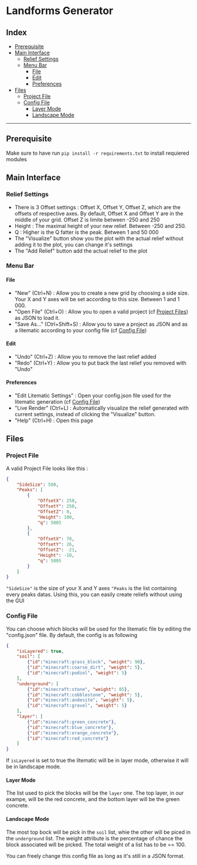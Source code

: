 # Landforms Generator

## Index
- [Prerequisite](#Prerequisite)
- [Main Interface](#Main-Interface)
	- [Relief Settings](#Relief-Settings)
	- [Menu Bar](#Menu-Bar)
		- [File](#File)
		- [Edit](#Edit)
		- [Preferences](#Preferences)
- [Files](#Files)
	- [Project File](#Project-File)
	- [Config File](#Config-File)
		- [Layer Mode](#Layer-Mode)
		- [Landscape Mode](#Landscape-Mode)
---

## Prerequisite
Make sure to have run `pip install -r requirements.txt` to install requiered modules

## Main Interface
### Relief Settings
- There is 3 Offset settings : Offset X, Offset Y, Offset Z, which are the offsets of respective axes. By default, Offset X and Offset Y are in the middle of your grid. Offset Z is limite between -250 and 250
- Height : The maximal height of your new relief. Between -250 and 250.
- Q : Higher is the Q fatter is the peak. Between 1 and 50 000
- The "Visualize" button show you the plot with the actual relief without adding it to the plot, you can change it's settings
- The "Add Relief" button add the actual relief to the plot

### Menu Bar
#### File
- "New" (Ctrl+N) : Allow you to create a new grid by choosing a side size. Your X and Y axes will be set according to this size. Between 1 and 1 000.
- "Open File" (Ctrl+O) : Allow you to open a valid project (cf [Project Files](#Project-File)) as JSON to load it.
- "Save As..." (Ctrl+Shift+S) : Allow you to save a project as JSON and as a litematic according to your config file (cf [Config File](#Config-File))

#### Edit
- "Undo" (Ctrl+Z) : Allow you to remove the last relief added
- "Redo" (Ctrl+Y) : Allow you to put back the last relief you removed with "Undo"

#### Preferences
- "Edit Litematic Settings" : Open your config.json file used for the litematic generation (cf [Config File](#Config-File))
- "Live Render" (Ctrl+L) : Automatically visualize the relief generated with current settings, instead of clicking the "Visualize" button. 
- "Help" (Ctrl+H) : Open this page

## Files
### Project File
A valid Project File looks like this :
```json
{
    "SideSize": 500,
    "Peaks": [
        {
            "OffsetX": 250,
            "OffsetY": 250,
            "OffsetZ": 0,
            "Height": 100,
            "q": 5005
        },
        {
            "OffsetX": 78,
            "OffsetY": 26,
            "OffsetZ": -21,
            "Height": -10,
            "q": 5005
        }
    ]
}
```
`"SideSize"` is the size of your X and Y axes
`"Peaks` is the list containing every peaks datas.
Using this, you can easily create reliefs without using the GUI

### Config File
You can choose which blocks will be used for the litematic file by editing the "config.json" file. By default, the config is as following
```json
{
	"isLayered": true,
	"soil": [
		{"id":"minecraft:grass_block", "weight": 90},
		{"id":"minecraft:coarse_dirt", "weight": 5},
		{"id":"minecraft:podzol", "weight": 5}
	],
	"underground": [
		{"id":"minecraft:stone", "weight": 85},
		{"id":"minecraft:cobblestone", "weight": 5},
		{"id":"minecraft:andesite", "weight": 5},
		{"id":"minecraft:gravel", "weight": 5}
	],
	"layer": [
		{"id":"minecraft:green_concrete"},
		{"id":"minecraft:blue_concrete"},
		{"id":"minecraft:orange_concrete"},
		{"id":"minecraft:red_concrete"}
	]
}
```

If `isLayered` is set to true the litematic will be in layer mode, otherwise it will be in landscape mode.

#### Layer Mode
The list used to pick the blocks will be the `layer` one.
The top layer, in our exampe, will be the red concrete, and the bottom layer will be the green concrete.

#### Landscape Mode
The most top bock will be pick in the `soil` list, whie the other will be piced in the `underground` list.
The weight attribute is the percentage of chance the block associated will be picked.
The total weight of a list has to be == 100.


You can freely change this config file as long as it's still in a JSON format.